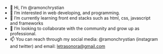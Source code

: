 - 👋 Hi, I’m @ramonchrystian
- 👀 I’m interested in web developing, and programming.
- 🌱 I’m currently learning front end stacks such as html, css, javascript and frameworks
- 💞️ I’m looking to collaborate with the community and grow up as professional.
- 📫 You can reach through my social media: @ramonchrystian (instagram and twitter) and email: letrasonora@gmail.com

<!---
ramonchrystian/ramonchrystian is a ✨ special ✨ repository because its `README.md` (this file) appears on your GitHub profile.
You can click the Preview link to take a look at your changes.
--->
